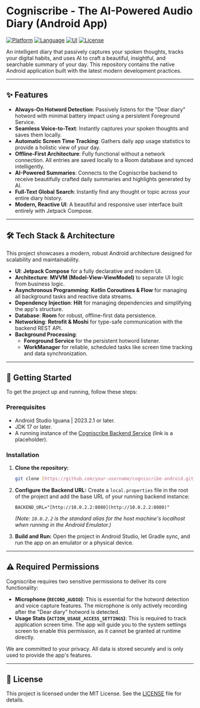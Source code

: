 # Cogniscribe - The AI-Powered Audio Diary (Android App)

[![Platform](https://img.shields.io/badge/platform-Android-green.svg)](https://www.android.com)
[![Language](https://img.shields.io/badge/language-Kotlin-blue.svg)](https://kotlinlang.org)
[![UI](https://img.shields.io/badge/UI-Jetpack%20Compose-blueviolet.svg)](https://developer.android.com/jetpack/compose)
[![License](https://img.shields.io/badge/License-MIT-yellow.svg)](https://opensource.org/licenses/MIT)

An intelligent diary that passively captures your spoken thoughts, tracks your digital habits, and uses AI to craft a beautiful, insightful, and searchable summary of your day. This repository contains the native Android application built with the latest modern development practices.

---

## ✨ Features

* **Always-On Hotword Detection**: Passively listens for the "Dear diary" hotword with minimal battery impact using a persistent Foreground Service.
* **Seamless Voice-to-Text**: Instantly captures your spoken thoughts and saves them locally.
* **Automatic Screen Time Tracking**: Gathers daily app usage statistics to provide a holistic view of your day.
* **Offline-First Architecture**: Fully functional without a network connection. All entries are saved locally to a Room database and synced intelligently.
* **AI-Powered Summaries**: Connects to the Cogniscribe backend to receive beautifully crafted daily summaries and highlights generated by AI.
* **Full-Text Global Search**: Instantly find any thought or topic across your entire diary history.
* **Modern, Reactive UI**: A beautiful and responsive user interface built entirely with Jetpack Compose.

---

## 🛠️ Tech Stack & Architecture

This project showcases a modern, robust Android architecture designed for scalability and maintainability.

* **UI**: **Jetpack Compose** for a fully declarative and modern UI.
* **Architecture**: **MVVM (Model-View-ViewModel)** to separate UI logic from business logic.
* **Asynchronous Programming**: **Kotlin Coroutines & Flow** for managing all background tasks and reactive data streams.
* **Dependency Injection**: **Hilt** for managing dependencies and simplifying the app's structure.
* **Database**: **Room** for robust, offline-first data persistence.
* **Networking**: **Retrofit & Moshi** for type-safe communication with the backend REST API.
* **Background Processing**:
    * **Foreground Service** for the persistent hotword listener.
    * **WorkManager** for reliable, scheduled tasks like screen time tracking and data synchronization.

---

## 🚀 Getting Started

To get the project up and running, follow these steps:

### Prerequisites

* Android Studio Iguana | 2023.2.1 or later.
* JDK 17 or later.
* A running instance of the [Cogniscribe Backend Service](https://github.com/your-username/cogniscribe-backend) (link is a placeholder).

### Installation

1.  **Clone the repository:**
    ```bash
    git clone [https://github.com/your-username/cogniscribe-android.git](https://github.com/your-username/cogniscribe-android.git)
    ```

2.  **Configure the Backend URL:**
    Create a `local.properties` file in the root of the project and add the base URL of your running backend instance:
    ```properties
    BACKEND_URL="[http://10.0.2.2:8080](http://10.0.2.2:8080)"
    ```
    *(Note: `10.0.2.2` is the standard alias for the host machine's localhost when running in the Android Emulator.)*

3.  **Build and Run:**
    Open the project in Android Studio, let Gradle sync, and run the app on an emulator or a physical device.

---

## ⚠️ Required Permissions

Cogniscribe requires two sensitive permissions to deliver its core functionality:

* **Microphone (`RECORD_AUDIO`)**: This is essential for the hotword detection and voice capture features. The microphone is only actively recording after the "Dear diary" hotword is detected.
* **Usage Stats (`ACTION_USAGE_ACCESS_SETTINGS`)**: This is required to track application screen time. The app will guide you to the system settings screen to enable this permission, as it cannot be granted at runtime directly.

We are committed to your privacy. All data is stored securely and is only used to provide the app's features.

---

## 📄 License

This project is licensed under the MIT License. See the [LICENSE](LICENSE) file for details.
